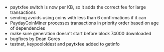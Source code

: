 * paytxfee switch is now per KB, so it adds the correct fee for large transactions
* sending avoids using coins with less than 6 confirmations if it can
* PaydayCoinMiner processes transactions in priority order based on age of dependencies
* make sure generation doesn't start before block 74000 downloaded
* bugfixes by Dean Gores
* testnet, keypoololdest and paytxfee added to getinfo
